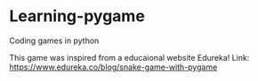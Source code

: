 # Learning-pygame
Coding games in python

This game was inspired from a educaional website Edureka!
Link: https://www.edureka.co/blog/snake-game-with-pygame
